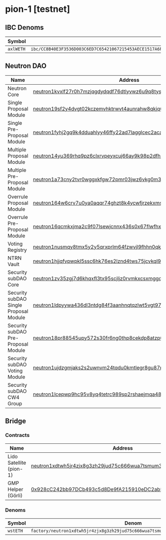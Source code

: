 # pion-1 [testnet]

## IBC Denoms
| Symbol    |                                                                        |
|-----------|------------------------------------------------------------------------|
| `axlWETH` | `ibc/CC8B40E3F3536D003C6ED7C65421067215453AECE1517A6F0935470C634A036B` |

## Neutron DAO

| Name                                   | Address                                                                                                                                                                             |
|----------------------------------------|-------------------------------------------------------------------------------------------------------------------------------------------------------------------------------------|
| Neutron Core                           | [neutron1kvxlf27r0h7mzjqgdydqdf76dtlyvwz6u9q8tysfae53ajv8urtq4fdkvy](https://neutron.celat.one/pion-1/contracts/neutron1kvxlf27r0h7mzjqgdydqdf76dtlyvwz6u9q8tysfae53ajv8urtq4fdkvy) |
| Single Proposal Module                 | [neutron19sf2y4dvgt02kczemvhktrwvt4aunrahw8qkjq6u3pehdujwssgqrs5e4h](https://neutron.celat.one/pion-1/contracts/neutron19sf2y4dvgt02kczemvhktrwvt4aunrahw8qkjq6u3pehdujwssgqrs5e4h) |
| Single Pre-Proposal Module             | [neutron1fyhj2gq9k4dduahlyy46ffy22ad7lagglcec2acacyzjsd6w5n7qdx5hn4](https://neutron.celat.one/pion-1/contracts/neutron1fyhj2gq9k4dduahlyy46ffy22ad7lagglcec2acacyzjsd6w5n7qdx5hn4) |
| Multiple Proposal Module               | [neutron14yu369rhq9pz6clxrvpeyxcuj66ay9k98p2dfh3sc9tlwtcqaxcqpk8rky](https://neutron.celat.one/pion-1/contracts/neutron14yu369rhq9pz6clxrvpeyxcuj66ay9k98p2dfh3sc9tlwtcqaxcqpk8rky) |
| Multiple Pre-Proposal Module           | [neutron1a73cny2tvr0wggxkfgw72pmr03jwz6vkg0m3q8dzu4qpd983yfcsmxcurx](https://neutron.celat.one/pion-1/contracts/neutron1a73cny2tvr0wggxkfgw72pmr03jwz6vkg0m3q8dzu4qpd983yfcsmxcurx) |
| Overrule Proposal Module               | [neutron164w6crv7u0ya0aqqr74ghzt8k4ycwfjrzekxms00vzh07wekj4sq6lk8w7](https://neutron.celat.one/pion-1/contracts/neutron164w6crv7u0ya0aqqr74ghzt8k4ycwfjrzekxms00vzh07wekj4sq6lk8w7) |
| Overrule Pre-Proposal Module           | [neutron16qcmkxjma2c9f07lsewjcnnx436s0x67flwfhx98xaq2ncss4p0s296q2w](https://neutron.celat.one/pion-1/contracts/neutron16qcmkxjma2c9f07lsewjcnnx436s0x67flwfhx98xaq2ncss4p0s296q2w) |
| Voting Registry                        | [neutron1nusmqy8tmx5y2y5qrxprlm64fzwvjl9fhhn0qk5wy6mjkdrudsgqpmyywl](https://neutron.celat.one/pion-1/contracts/neutron1nusmqy8tmx5y2y5qrxprlm64fzwvjl9fhhn0qk5wy6mjkdrudsgqpmyywl) |
| NTRN Vault                             | [neutron1hjjqfvpwpkl5ssc6hk76es2lznd4tws75jcvkql9xncmgasemjuqhzyzvg](https://neutron.celat.one/pion-1/contracts/neutron1hjjqfvpwpkl5ssc6hk76es2lznd4tws75jcvkql9xncmgasemjuqhzyzvg) |
| Security subDAO Core                   | [neutron1zv35zgj7d6khqxfl3tx95scjljz0rvmkxcsxmggqxrltkm8ystsqvt0qc7](https://neutron.celat.one/pion-1/contracts/neutron1zv35zgj7d6khqxfl3tx95scjljz0rvmkxcsxmggqxrltkm8ystsqvt0qc7) |
| Security subDAO Single Proposal Module | [neutron1ldpyywa436dl3ntdg84f3aanhnqtqzlwt5vgt9727felm5pwlnsqhaas44](https://neutron.celat.one/pion-1/contracts/neutron1ldpyywa436dl3ntdg84f3aanhnqtqzlwt5vgt9727felm5pwlnsqhaas44) |
| Security subDAO Pre-Proposal Module    | [neutron18pr88545upy572s30fr6ng0thp8cekdp8atzp0zfwxzp2qjt8d3sxux43p](https://neutron.celat.one/pion-1/contracts/neutron18pr88545upy572s30fr6ng0thp8cekdp8atzp0zfwxzp2qjt8d3sxux43p) |
| Security subDAO Voting Module          | [neutron1ujdzgmjaks2s2uwnvm24tqdu0kmtlegr8gu87ngly2hdlumxtg7q3ca6lg](https://neutron.celat.one/pion-1/contracts/neutron1ujdzgmjaks2s2uwnvm24tqdu0kmtlegr8gu87ngly2hdlumxtg7q3ca6lg) |
| Security subDAO CW4 Group              | [neutron1lcepwp9hc95v8yq4tetrc989sp2rshaejmqa487jjyq8zmg0luuqg4ke0f](https://neutron.celat.one/pion-1/contracts/neutron1lcepwp9hc95v8yq4tetrc989sp2rshaejmqa487jjyq8zmg0luuqg4ke0f) |

## Bridge

### Contracts

| Name                    | Address                                                                                                                                                                             |
|-------------------------|-------------------------------------------------------------------------------------------------------------------------------------------------------------------------------------|
| Lido Satellite (pion-1) | [neutron1xdtwh5jr4zjx8g3zh29jud75c666wua7tsmum3ajm6ylf782etfs60dj2h](https://neutron.celat.one/pion-1/contracts/neutron1xdtwh5jr4zjx8g3zh29jud75c666wua7tsmum3ajm6ylf782etfs60dj2h) |
| GMP Helper (Görli)      | [0x928cC242bb97DCb493c5d8De9fA215910eDC2ab5](https://goerli.etherscan.io/address/0x928cC242bb97DCb493c5d8De9fA215910eDC2ab5)                                                        |

### Denoms

| Symbol   | Denom                                                                               |
|----------|-------------------------------------------------------------------------------------|
| `wstETH` | `factory/neutron1xdtwh5jr4zjx8g3zh29jud75c666wua7tsmum3ajm6ylf782etfs60dj2h/wstETH` |
